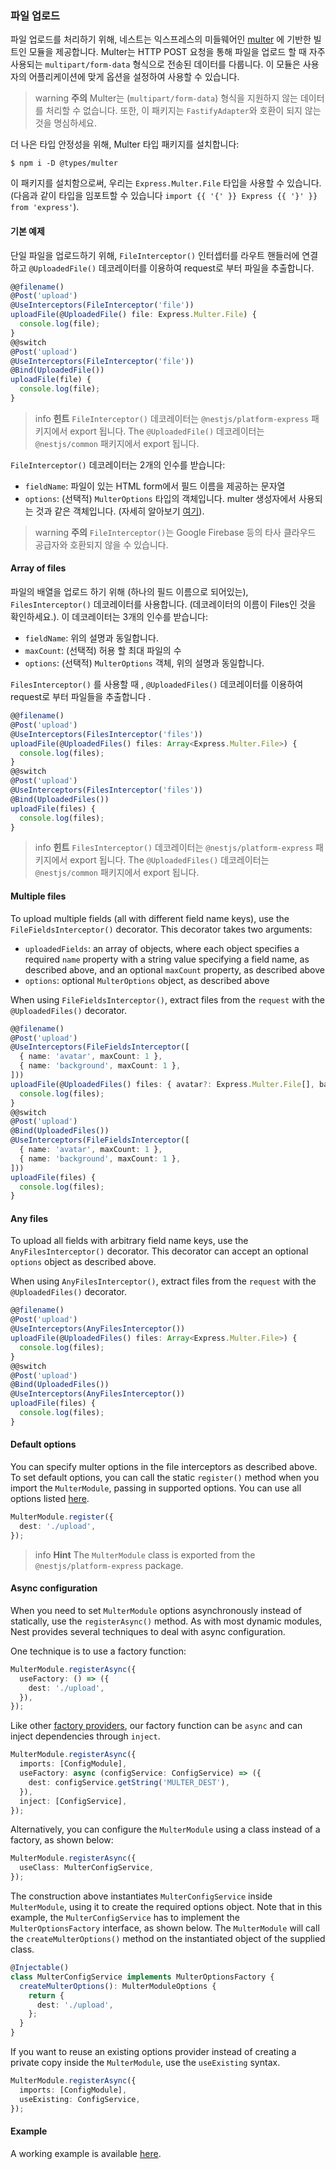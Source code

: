### 파일 업로드

파일 업로드를 처리하기 위해, 네스트는 익스프레스의 미들웨어인 [multer](https://github.com/expressjs/multer) 에 기반한 빌트인 모듈을 제공합니다. Multer는 HTTP POST 요청을 통해 파일을 업로드 할 때 자주 사용되는 `multipart/form-data` 형식으로 전송된 데이터를 다룹니다. 이 모듈은 사용자의 어플리케이션에 맞게 옵션을 설정하여 사용할 수 있습니다.

> warning **주의** Multer는 (`multipart/form-data`) 형식을 지원하지 않는 데이터를 처리할 수 없습니다. 또한, 이 패키지는 `FastifyAdapter`와 호환이 되지 않는 것을 명심하세요.

더 나은 타입 안정성을 위해, Multer 타입 패키지를 설치합니다:

```shell
$ npm i -D @types/multer
```

이 패키지를 설치함으로써, 우리는 `Express.Multer.File` 타입을 사용할 수 있습니다. (다음과 같이 타입을 임포트할 수 있습니다 `import {{ '{' }} Express {{ '}' }} from 'express'`).

#### 기본 예제

단일 파일을 업로드하기 위해, `FileInterceptor()` 인터셉터를 라우트 핸들러에 연결하고 `@UploadedFile()` 데코레이터를 이용하여 request로 부터 파일을 추출합니다.

```typescript
@@filename()
@Post('upload')
@UseInterceptors(FileInterceptor('file'))
uploadFile(@UploadedFile() file: Express.Multer.File) {
  console.log(file);
}
@@switch
@Post('upload')
@UseInterceptors(FileInterceptor('file'))
@Bind(UploadedFile())
uploadFile(file) {
  console.log(file);
}
```

> info **힌트** `FileInterceptor()` 데코레이터는 `@nestjs/platform-express` 패키지에서 export 됩니다. The `@UploadedFile()` 데코레이터는 `@nestjs/common` 패키지에서 export 됩니다.

`FileInterceptor()` 데코레이터는 2개의 인수를 받습니다:

- `fieldName`: 파일이 있는 HTML form에서 필드 이름을 제공하는 문자열
- `options`: (선택적) `MulterOptions` 타입의 객체입니다. multer 생성자에서 사용되는 것과 같은 객체입니다. (자세히 알아보기 [여기](https://github.com/expressjs/multer#multeropts)).

> warning **주의** `FileInterceptor()`는 Google Firebase 등의 타사 클라우드 공급자와 호환되지 않을 수 있습니다.

#### Array of files

파일의 배열을 업로드 하기 위해 (하나의 필드 이름으로 되어있는), `FilesInterceptor()` 데코레이터를 사용합니다. (데코레이터의 이름이 Files인 것을 확인하세요.). 이 데코레이터는 3개의 인수를 받습니다:

- `fieldName`: 위의 설명과 동일합니다.
- `maxCount`: (선택적) 허용 할 최대 파일의 수
- `options`: (선택적) `MulterOptions` 객체, 위의 설명과 동일합니다.

`FilesInterceptor()` 를 사용할 때 , `@UploadedFiles()` 데코레이터를 이용하여 request로 부터 파일들을 추출합니다 .

```typescript
@@filename()
@Post('upload')
@UseInterceptors(FilesInterceptor('files'))
uploadFile(@UploadedFiles() files: Array<Express.Multer.File>) {
  console.log(files);
}
@@switch
@Post('upload')
@UseInterceptors(FilesInterceptor('files'))
@Bind(UploadedFiles())
uploadFile(files) {
  console.log(files);
}
```

> info **힌트** `FilesInterceptor()` 데코레이터는 `@nestjs/platform-express` 패키지에서 export 됩니다. The `@UploadedFiles()` 데코레이터는 `@nestjs/common` 패키지에서 export 됩니다.

#### Multiple files

To upload multiple fields (all with different field name keys), use the `FileFieldsInterceptor()` decorator. This decorator takes two arguments:

- `uploadedFields`: an array of objects, where each object specifies a required `name` property with a string value specifying a field name, as described above, and an optional `maxCount` property, as described above
- `options`: optional `MulterOptions` object, as described above

When using `FileFieldsInterceptor()`, extract files from the `request` with the `@UploadedFiles()` decorator.

```typescript
@@filename()
@Post('upload')
@UseInterceptors(FileFieldsInterceptor([
  { name: 'avatar', maxCount: 1 },
  { name: 'background', maxCount: 1 },
]))
uploadFile(@UploadedFiles() files: { avatar?: Express.Multer.File[], background?: Express.Multer.File[] }) {
  console.log(files);
}
@@switch
@Post('upload')
@Bind(UploadedFiles())
@UseInterceptors(FileFieldsInterceptor([
  { name: 'avatar', maxCount: 1 },
  { name: 'background', maxCount: 1 },
]))
uploadFile(files) {
  console.log(files);
}
```

#### Any files

To upload all fields with arbitrary field name keys, use the `AnyFilesInterceptor()` decorator. This decorator can accept an optional `options` object as described above.

When using `AnyFilesInterceptor()`, extract files from the `request` with the `@UploadedFiles()` decorator.

```typescript
@@filename()
@Post('upload')
@UseInterceptors(AnyFilesInterceptor())
uploadFile(@UploadedFiles() files: Array<Express.Multer.File>) {
  console.log(files);
}
@@switch
@Post('upload')
@Bind(UploadedFiles())
@UseInterceptors(AnyFilesInterceptor())
uploadFile(files) {
  console.log(files);
}
```

#### Default options

You can specify multer options in the file interceptors as described above. To set default options, you can call the static `register()` method when you import the `MulterModule`, passing in supported options. You can use all options listed [here](https://github.com/expressjs/multer#multeropts).

```typescript
MulterModule.register({
  dest: './upload',
});
```

> info **Hint** The `MulterModule` class is exported from the `@nestjs/platform-express` package.

#### Async configuration

When you need to set `MulterModule` options asynchronously instead of statically, use the `registerAsync()` method. As with most dynamic modules, Nest provides several techniques to deal with async configuration.

One technique is to use a factory function:

```typescript
MulterModule.registerAsync({
  useFactory: () => ({
    dest: './upload',
  }),
});
```

Like other [factory providers](https://docs.nestjs.com/fundamentals/custom-providers#factory-providers-usefactory), our factory function can be `async` and can inject dependencies through `inject`.

```typescript
MulterModule.registerAsync({
  imports: [ConfigModule],
  useFactory: async (configService: ConfigService) => ({
    dest: configService.getString('MULTER_DEST'),
  }),
  inject: [ConfigService],
});
```

Alternatively, you can configure the `MulterModule` using a class instead of a factory, as shown below:

```typescript
MulterModule.registerAsync({
  useClass: MulterConfigService,
});
```

The construction above instantiates `MulterConfigService` inside `MulterModule`, using it to create the required options object. Note that in this example, the `MulterConfigService` has to implement the `MulterOptionsFactory` interface, as shown below. The `MulterModule` will call the `createMulterOptions()` method on the instantiated object of the supplied class.

```typescript
@Injectable()
class MulterConfigService implements MulterOptionsFactory {
  createMulterOptions(): MulterModuleOptions {
    return {
      dest: './upload',
    };
  }
}
```

If you want to reuse an existing options provider instead of creating a private copy inside the `MulterModule`, use the `useExisting` syntax.

```typescript
MulterModule.registerAsync({
  imports: [ConfigModule],
  useExisting: ConfigService,
});
```

#### Example

A working example is available [here](https://github.com/nestjs/nest/tree/master/sample/29-file-upload).
